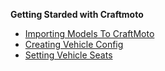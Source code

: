 **Getting Starded with Craftmoto**

* [Importing Models To CraftMoto](https://github.com/Waterkan/Craftmoto-Wiki/wiki/Importing-Models)
* [Creating Vehicle Config](https://github.com/Waterkan/Craftmoto-Wiki/wiki/Page-2)
* [Setting Vehicle Seats](https://github.com/Belus1/Craftmoto-Wiki/wiki/Seats)